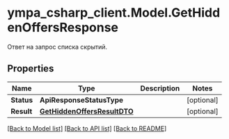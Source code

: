 # ympa_csharp_client.Model.GetHiddenOffersResponse
Ответ на запрос списка скрытий.

## Properties

Name | Type | Description | Notes
------------ | ------------- | ------------- | -------------
**Status** | **ApiResponseStatusType** |  | [optional] 
**Result** | [**GetHiddenOffersResultDTO**](GetHiddenOffersResultDTO.md) |  | [optional] 

[[Back to Model list]](../README.md#documentation-for-models) [[Back to API list]](../README.md#documentation-for-api-endpoints) [[Back to README]](../README.md)

